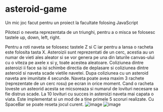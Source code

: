 # asteroid-game
Un mic joc facut pentru un proiect la facultate folosing JavaScript

Pilotezi o neveta reprezentata de un triunghi, pentru a o misca se folosesc tastele up, down, left, right.

Pentru a roti naveta se folosesc tastele Z si C iar pentru a lansa o racheta este folosita tasta X.
Asteroizii sunt reprezentati de un cerc, acestia au un numar de vieti ales aleator si se vor genera pe una din laturile canvas-ului cu o viteza pe axele x si y, toate acestea aleatoare.
Coliziunea dintre asteroizi ii face sa isi schimbe directia de deplasare si coliziunea dintre asteroid si naveta scade vietile navetei. Dupa coliziunea cu un asteroid naveta are imunitate 4 secunde.
Naveta poate avea maxim 3 rachete (reprezentate de un cerc rosu) pe ecran in orice moment. Cand o racheta loveste un asteorid acesta se micsoreaza si numarul de lovituri necesare sa fie distrus scade.
La 10 lovituri cu succes in asteroizi naveta mai capata o viata.
Este implementat si un mod de a tine primele 5 scoruri realizate.
Cu SpaceBar se poate reseta jocul curent.
![image](https://user-images.githubusercontent.com/61497362/189958408-43c51937-1f35-4818-b081-5ef307dcaa97.png)
![image](https://user-images.githubusercontent.com/61497362/189958973-580710e6-b60b-437f-99f4-2205e2a3ad39.png)
